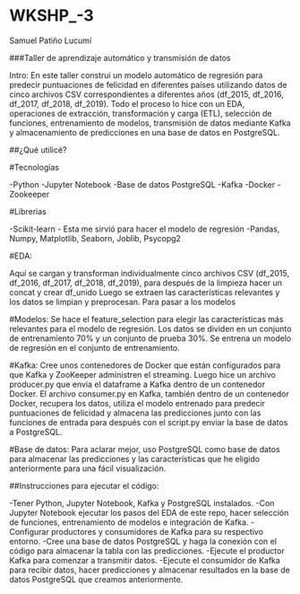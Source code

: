 # WKSHP_-3
Samuel Patiño Lucumí

###Taller de aprendizaje automático y transmisión de datos

Intro:
En este taller construi un modelo automático de regresión para predecir puntuaciones de felicidad en diferentes países utilizando datos de cinco archivos CSV correspondientes a diferentes años (df_2015, df_2016, df_2017, df_2018, df_2019). Todo el proceso lo hice con un EDA, operaciones de extracción, transformación y carga (ETL), selección de funciones, entrenamiento de modelos, transmisión de datos mediante Kafka y almacenamiento de predicciones en una base de datos en PostgreSQL.

##¿Qué utilicé?

#Tecnologías

-Python
-Jupyter Notebook
-Base de datos PostgreSQL
-Kafka
-Docker
-Zookeeper

#Librerias

-Scikit-learn - Esta me sirvió para hacer el modelo de regresión
-Pandas, Numpy, Matplotlib, Seaborn, Joblib, Psycopg2

#EDA:

Aquí se cargan y transforman individualmente cinco archivos CSV (df_2015, df_2016, df_2017, df_2018, df_2019), para después de la limpieza hacer un concat y crear df_unido
Luego se extraen las características relevantes y los datos se limpian y preprocesan.
Para pasar a los modelos

#Modelos:
Se hace el feature_selection para elegir las características más relevantes para el modelo de regresión.
Los datos se dividen en un conjunto de entrenamiento 70% y un conjunto de prueba 30%.
Se entrena un modelo de regresión en el conjunto de entrenamiento.

#Kafka:
Cree unos contenedores de Docker que están configurados para que Kafka y ZooKeeper administren el streaming.
Luego hice un archivo producer.py que envia el dataframe a Kafka dentro de un contenedor Docker.
El archivo consumer.py en Kafka, también dentro de un contenedor Docker, recupera los datos, utiliza el modelo entrenado para predecir puntuaciones de felicidad y almacena las predicciones junto con las funciones de entrada para después con el script.py enviar la base de datos a PostgreSQL.

#Base de datos:
Para aclarar mejor,  uso PostgreSQL como base de datos para almacenar las predicciones y las características que he eligido anteriormente para una fácil visualización.

##Instrucciones para ejecutar el código:

-Tener Python, Jupyter Notebook, Kafka y PostgreSQL instalados.
-Con Jupyter Notebook ejecutar los pasos del EDA de este repo, hacer selección de funciones, entrenamiento de modelos e integración de Kafka.
-Configurar productores y consumidores de Kafka para su respectivo entorno.
-Cree una base de datos PostgreSQL y haga la  conexión con el código para almacenar la tabla con las predicciones.
-Ejecute el productor Kafka para comenzar a transmitir datos.
-Ejecute el consumidor de Kafka para recibir datos, hacer predicciones y almacenar resultados en la base de datos PostgreSQL que creamos anteriormente.
